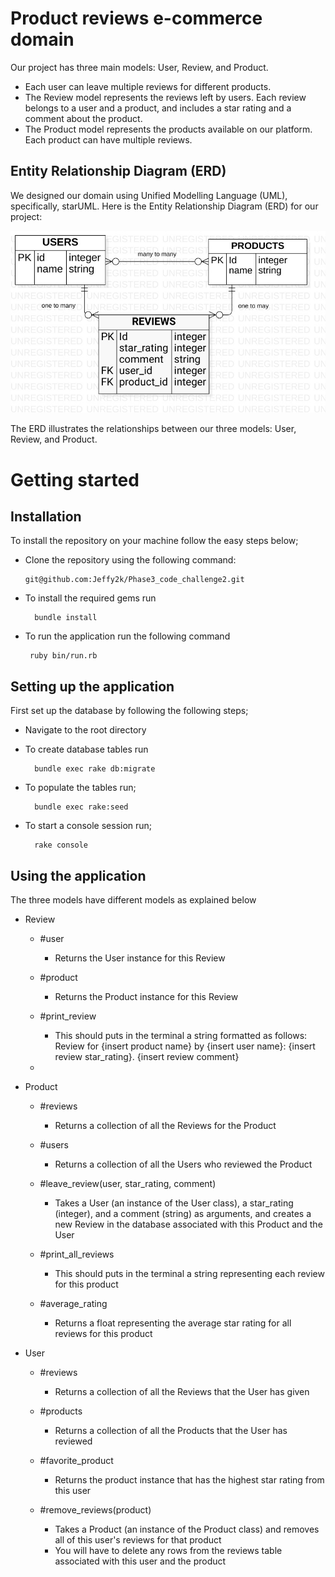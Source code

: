 # Product reviews e-commerce domain

Our project has three main models: User, Review, and Product.

- Each user can leave multiple reviews for different products.
- The Review model represents the reviews left by users. Each review belongs to a user and a product, and includes a star rating and a comment about the product.
- The Product model represents the products available on our platform. Each product can have multiple reviews.

## Entity Relationship Diagram (ERD)

We designed our domain using Unified Modelling Language (UML), specifically, starUML. Here is the Entity Relationship Diagram (ERD) for our project:

<img src = "./ERDDiagram1.jpg" alt ="erd image"></img>

The ERD illustrates the relationships between our three models: User, Review, and Product.

 # Getting started
## Installation
To install the repository on your machine follow the easy steps below;
-   Clone the repository using the following command:

        git@github.com:Jeffy2k/Phase3_code_challenge2.git

- To install the required gems run

        bundle install

-  To run the application run the following command

        ruby bin/run.rb

## Setting up the application
First set up the database by following the following steps;
- Navigate to the root directory
- To create database tables run

        bundle exec rake db:migrate

- To populate the tables run;

        bundle exec rake:seed

- To start a console session run;

        rake console

## Using the application

The three models have different models as explained below

- Review
    - #user
        - Returns the User instance for this Review

    - #product
        - Returns the Product instance for this Review
    - #print_review
        - This should puts in the terminal a string formatted as follows: Review for {insert product name} by {insert user name}: {insert review star_rating}. {insert review comment}
    - 

- Product
    - #reviews
        - Returns a collection of all the Reviews for the Product

    - #users
        - Returns a collection of all the Users who reviewed the Product
    - #leave_review(user, star_rating, comment)
        - Takes a User (an instance of the User class), a star_rating (integer), and a comment (string) as arguments, and creates a new Review in the database associated with this Product and the User
    - #print_all_reviews
        - This should puts in the terminal a string representing each review for this product
    - #average_rating
        - Returns a float representing the average star rating for all reviews for this product

- User
    - #reviews
        - Returns a collection of all the Reviews that the User has given
        
    - #products
        - Returns a collection of all the Products that the User has reviewed
    - #favorite_product
        - Returns the product instance that has the highest star rating from this user
    - #remove_reviews(product)
        - Takes a Product (an instance of the Product class) and removes all of this user's reviews for that product
        - You will have to delete any rows from the reviews table associated with this user and the product